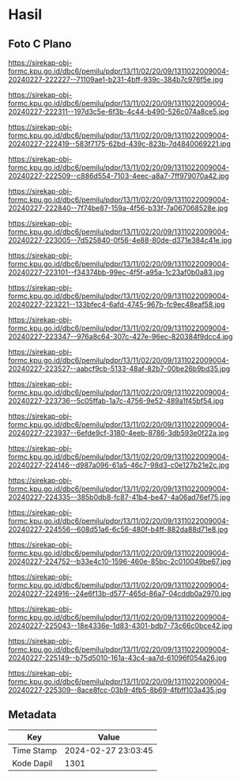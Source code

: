 # Hasil

## Foto C Plano

https://sirekap-obj-formc.kpu.go.id/dbc6/pemilu/pdpr/13/11/02/20/09/1311022009004-20240227-222227--71109ae1-b231-4bff-939c-384b7c976f5e.jpg

https://sirekap-obj-formc.kpu.go.id/dbc6/pemilu/pdpr/13/11/02/20/09/1311022009004-20240227-222311--197d3c5e-6f3b-4c44-b490-526c074a8ce5.jpg

https://sirekap-obj-formc.kpu.go.id/dbc6/pemilu/pdpr/13/11/02/20/09/1311022009004-20240227-222419--583f7175-62bd-439c-823b-7d4840069221.jpg

https://sirekap-obj-formc.kpu.go.id/dbc6/pemilu/pdpr/13/11/02/20/09/1311022009004-20240227-222509--c886d554-7103-4eec-a8a7-7ff979070a42.jpg

https://sirekap-obj-formc.kpu.go.id/dbc6/pemilu/pdpr/13/11/02/20/09/1311022009004-20240227-222840--7f74be87-159a-4f56-b33f-7a067068528e.jpg

https://sirekap-obj-formc.kpu.go.id/dbc6/pemilu/pdpr/13/11/02/20/09/1311022009004-20240227-223005--7d525840-0f56-4e88-80de-d371e384c41e.jpg

https://sirekap-obj-formc.kpu.go.id/dbc6/pemilu/pdpr/13/11/02/20/09/1311022009004-20240227-223101--f34374bb-99ec-4f5f-a95a-1c23af0b0a83.jpg

https://sirekap-obj-formc.kpu.go.id/dbc6/pemilu/pdpr/13/11/02/20/09/1311022009004-20240227-223221--133bfec4-6afd-4745-967b-fc9ec48eaf58.jpg

https://sirekap-obj-formc.kpu.go.id/dbc6/pemilu/pdpr/13/11/02/20/09/1311022009004-20240227-223347--976a8c64-307c-427e-96ec-820384f9dcc4.jpg

https://sirekap-obj-formc.kpu.go.id/dbc6/pemilu/pdpr/13/11/02/20/09/1311022009004-20240227-223527--aabcf9cb-5133-48af-82b7-00be26b9bd35.jpg

https://sirekap-obj-formc.kpu.go.id/dbc6/pemilu/pdpr/13/11/02/20/09/1311022009004-20240227-223736--5c05ffab-1a7c-4756-9e52-489a1f45bf54.jpg

https://sirekap-obj-formc.kpu.go.id/dbc6/pemilu/pdpr/13/11/02/20/09/1311022009004-20240227-223937--6efde9cf-3180-4eeb-8786-3db593e0f22a.jpg

https://sirekap-obj-formc.kpu.go.id/dbc6/pemilu/pdpr/13/11/02/20/09/1311022009004-20240227-224146--d987a096-61a5-46c7-98d3-c0e127b21e2c.jpg

https://sirekap-obj-formc.kpu.go.id/dbc6/pemilu/pdpr/13/11/02/20/09/1311022009004-20240227-224335--385b0db8-fc87-41b4-be47-4a06ad76ef75.jpg

https://sirekap-obj-formc.kpu.go.id/dbc6/pemilu/pdpr/13/11/02/20/09/1311022009004-20240227-224556--608d51a6-6c56-480f-b4ff-882da88d71e8.jpg

https://sirekap-obj-formc.kpu.go.id/dbc6/pemilu/pdpr/13/11/02/20/09/1311022009004-20240227-224752--b33e4c10-1596-460e-85bc-2c010049be67.jpg

https://sirekap-obj-formc.kpu.go.id/dbc6/pemilu/pdpr/13/11/02/20/09/1311022009004-20240227-224916--24e6f13b-d577-465d-86a7-04cddb0a2970.jpg

https://sirekap-obj-formc.kpu.go.id/dbc6/pemilu/pdpr/13/11/02/20/09/1311022009004-20240227-225043--18e4336e-1d83-4301-bdb7-73c66c0bce42.jpg

https://sirekap-obj-formc.kpu.go.id/dbc6/pemilu/pdpr/13/11/02/20/09/1311022009004-20240227-225149--b75d5010-161a-43c4-aa7d-61096f054a26.jpg

https://sirekap-obj-formc.kpu.go.id/dbc6/pemilu/pdpr/13/11/02/20/09/1311022009004-20240227-225309--8ace8fcc-03b9-4fb5-8b69-4fbff103a435.jpg


## Metadata

| Key        | Value               |
| ---------- | ------------------- |
| Time Stamp | 2024-02-27 23:03:45 |
| Kode Dapil | 1301                |



